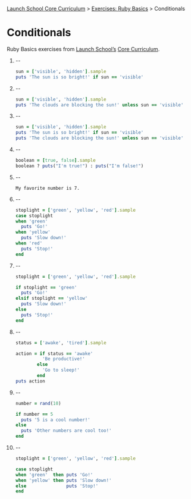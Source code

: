[Launch School Core Curriculum](/README.md) >
[Exercises: Ruby Basics](/exercises/ruby_basics/ruby_basics_contents.md) >
Conditionals

# Conditionals

Ruby Basics exercises from [Launch School’s](https://launchschool.com) [Core Curriculum](https://launchschool.com/courses).

1.  --
    ```ruby
    sun = ['visible', 'hidden'].sample
    puts 'The sun is so bright!' if sun == 'visible'
    ```
2.  --
    ```ruby
    sun = ['visible', 'hidden'].sample
    puts 'The clouds are blocking the sun!' unless sun == 'visible'
    ```
3.  --
    ```ruby
    sun = ['visible', 'hidden'].sample
    puts 'The sun is so bright!' if sun == 'visible'
    puts 'The clouds are blocking the sun!' unless sun == 'visible'
    ```
4.  --
    ```ruby
    boolean = [true, false].sample
    boolean ? puts("I'm true!") : puts("I'm false!")
    ```
5.  --
    ```
    My favorite number is 7.
    ```
6.  --
    ```ruby
    stoplight = ['green', 'yellow', 'red'].sample
    case stoplight
    when 'green'
      puts 'Go!'
    when 'yellow'
      puts 'Slow down!'
    when 'red'
      puts 'Stop!'
    end
    ```
7.  --
    ```ruby
    stoplight = ['green', 'yellow', 'red'].sample

    if stoplight == 'green'
      puts 'Go!'
    elsif stoplight == 'yellow'
      puts 'Slow down!'
    else
      puts 'Stop!'
    end
    ```
8.  --
    ```ruby
    status = ['awake', 'tired'].sample

    action = if status == 'awake'
              'Be productive!'
            else
              'Go to sleep!'
            end
    puts action
    ```
9.  --
    ```ruby
    number = rand(10)

    if number == 5
      puts '5 is a cool number!'
    else
      puts 'Other numbers are cool too!'
    end
    ```
10. --
    ```ruby
    stoplight = ['green', 'yellow', 'red'].sample

    case stoplight
    when 'green'  then puts 'Go!'
    when 'yellow' then puts 'Slow down!'
    else               puts 'Stop!'
    end
    ```
